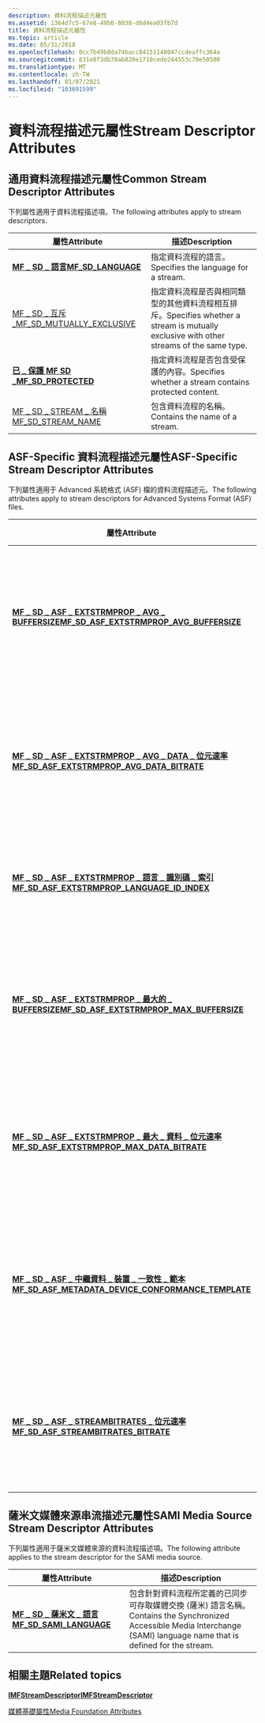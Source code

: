 ```yaml
---
description: 資料流程描述元屬性
ms.assetid: 1364d7c5-67e8-49b6-8038-d6d4ea03fb7d
title: 資料流程描述元屬性
ms.topic: article
ms.date: 05/31/2018
ms.openlocfilehash: 0cc7b49b8da74bacc84151148047ccdeaffc364a
ms.sourcegitcommit: 831e8f3db78ab820e1710cede244553c70e50500
ms.translationtype: MT
ms.contentlocale: zh-TW
ms.lasthandoff: 01/07/2021
ms.locfileid: "103691599"
---
```

# <a name="stream-descriptor-attributes"></a><span data-ttu-id="e3684-103">資料流程描述元屬性</span><span class="sxs-lookup"><span data-stu-id="e3684-103">Stream Descriptor Attributes</span></span>

## <a name="common-stream-descriptor-attributes"></a><span data-ttu-id="e3684-104">通用資料流程描述元屬性</span><span class="sxs-lookup"><span data-stu-id="e3684-104">Common Stream Descriptor Attributes</span></span>

<span data-ttu-id="e3684-105">下列屬性適用于資料流程描述項。</span><span class="sxs-lookup"><span data-stu-id="e3684-105">The following attributes apply to stream descriptors.</span></span>



| <span data-ttu-id="e3684-106">屬性</span><span class="sxs-lookup"><span data-stu-id="e3684-106">Attribute</span></span>                                                   | <span data-ttu-id="e3684-107">描述</span><span class="sxs-lookup"><span data-stu-id="e3684-107">Description</span></span>                                                                           |
|-------------------------------------------------------------|---------------------------------------------------------------------------------------|
| [<span data-ttu-id="e3684-108">**MF \_ SD \_ 語言**</span><span class="sxs-lookup"><span data-stu-id="e3684-108">**MF\_SD\_LANGUAGE**</span></span>](mf-sd-language-attribute.md)        | <span data-ttu-id="e3684-109">指定資料流程的語言。</span><span class="sxs-lookup"><span data-stu-id="e3684-109">Specifies the language for a stream.</span></span>                                                  |
| [<span data-ttu-id="e3684-110">MF \_ SD \_ 互斥 \_</span><span class="sxs-lookup"><span data-stu-id="e3684-110">MF\_SD\_MUTUALLY\_EXCLUSIVE</span></span>](mf-sd-mutually-exclusive.md) | <span data-ttu-id="e3684-111">指定資料流程是否與相同類型的其他資料流程相互排斥。</span><span class="sxs-lookup"><span data-stu-id="e3684-111">Specifies whether a stream is mutually exclusive with other streams of the same type.</span></span> |
| [<span data-ttu-id="e3684-112">**已 \_ 保護 MF SD \_**</span><span class="sxs-lookup"><span data-stu-id="e3684-112">**MF\_SD\_PROTECTED**</span></span>](mf-sd-protected-attribute.md)      | <span data-ttu-id="e3684-113">指定資料流程是否包含受保護的內容。</span><span class="sxs-lookup"><span data-stu-id="e3684-113">Specifies whether a stream contains protected content.</span></span>                                |
| [<span data-ttu-id="e3684-114">MF \_ SD \_ STREAM \_ 名稱</span><span class="sxs-lookup"><span data-stu-id="e3684-114">MF\_SD\_STREAM\_NAME</span></span>](mf-sd-stream-name.md)               | <span data-ttu-id="e3684-115">包含資料流程的名稱。</span><span class="sxs-lookup"><span data-stu-id="e3684-115">Contains the name of a stream.</span></span>                                                        |



 

## <a name="asf-specific-stream-descriptor-attributes"></a><span data-ttu-id="e3684-116">ASF-Specific 資料流程描述元屬性</span><span class="sxs-lookup"><span data-stu-id="e3684-116">ASF-Specific Stream Descriptor Attributes</span></span>

<span data-ttu-id="e3684-117">下列屬性適用于 Advanced 系統格式 (ASF) 檔的資料流程描述元。</span><span class="sxs-lookup"><span data-stu-id="e3684-117">The following attributes apply to stream descriptors for Advanced Systems Format (ASF) files.</span></span>



| <span data-ttu-id="e3684-118">屬性</span><span class="sxs-lookup"><span data-stu-id="e3684-118">Attribute</span></span>                                                                                                                | <span data-ttu-id="e3684-119">描述</span><span class="sxs-lookup"><span data-stu-id="e3684-119">Description</span></span>                                                                                |
|--------------------------------------------------------------------------------------------------------------------------|--------------------------------------------------------------------------------------------|
| [<span data-ttu-id="e3684-120">**MF \_ SD \_ ASF \_ EXTSTRMPROP \_ AVG \_ BUFFERSIZE**</span><span class="sxs-lookup"><span data-stu-id="e3684-120">**MF\_SD\_ASF\_EXTSTRMPROP\_AVG\_BUFFERSIZE**</span></span>](mf-sd-asf-extstrmprop-avg-buffersize-attribute.md)                      | <span data-ttu-id="e3684-121">指定在 ASF 檔案中資料流程所需的平均緩衝區大小（以位元組為單位）。</span><span class="sxs-lookup"><span data-stu-id="e3684-121">Specifies the average buffer size needed for a stream in an ASF file, in bytes.</span></span>            |
| [<span data-ttu-id="e3684-122">**MF \_ SD \_ ASF \_ EXTSTRMPROP \_ AVG \_ DATA \_ 位元速率**</span><span class="sxs-lookup"><span data-stu-id="e3684-122">**MF\_SD\_ASF\_EXTSTRMPROP\_AVG\_DATA\_BITRATE**</span></span>](mf-sd-asf-extstrmprop-avg-data-bitrate-attribute.md)                 | <span data-ttu-id="e3684-123">在 ASF 檔案中指定資料流程的平均資料位元速率，以每秒位數表示。</span><span class="sxs-lookup"><span data-stu-id="e3684-123">Specifies the average data bit rate of a stream in an ASF file, in bits per second.</span></span>        |
| [<span data-ttu-id="e3684-124">**MF \_ SD \_ ASF \_ EXTSTRMPROP \_ 語言 \_ 識別碼 \_ 索引**</span><span class="sxs-lookup"><span data-stu-id="e3684-124">**MF\_SD\_ASF\_EXTSTRMPROP\_LANGUAGE\_ID\_INDEX**</span></span>](mf-sd-asf-extstrmprop-language-id-index-attribute.md)               | <span data-ttu-id="e3684-125">在 ASF 檔案中指定資料流程所使用的語言。</span><span class="sxs-lookup"><span data-stu-id="e3684-125">Specifies the language used by a stream in an ASF file.</span></span>                                    |
| [<span data-ttu-id="e3684-126">**MF \_ SD \_ ASF \_ EXTSTRMPROP \_ 最大的 \_ BUFFERSIZE**</span><span class="sxs-lookup"><span data-stu-id="e3684-126">**MF\_SD\_ASF\_EXTSTRMPROP\_MAX\_BUFFERSIZE**</span></span>](mf-sd-asf-extstrmprop-max-buffersize-attribute.md)                      | <span data-ttu-id="e3684-127">指定 ASF 檔案中資料流程所需的緩衝區大小上限（以位元組為單位）。</span><span class="sxs-lookup"><span data-stu-id="e3684-127">Specifies the maximum buffer size needed for a stream in an ASF file, in bytes.</span></span>            |
| [<span data-ttu-id="e3684-128">**MF \_ SD \_ ASF \_ EXTSTRMPROP \_ 最大 \_ 資料 \_ 位元速率**</span><span class="sxs-lookup"><span data-stu-id="e3684-128">**MF\_SD\_ASF\_EXTSTRMPROP\_MAX\_DATA\_BITRATE**</span></span>](mf-sd-asf-extstrmprop-max-data-bitrate-attribute.md)                 | <span data-ttu-id="e3684-129">指定 ASF 檔案中資料流程的最大資料位速率（以每秒位數為單位）</span><span class="sxs-lookup"><span data-stu-id="e3684-129">Specifies the maximum data bit rate of a stream in an ASF file, in bits per second</span></span>         |
| [<span data-ttu-id="e3684-130">**MF \_ SD \_ ASF \_ 中繼資料 \_ 裝置 \_ 一致性 \_ 範本**</span><span class="sxs-lookup"><span data-stu-id="e3684-130">**MF\_SD\_ASF\_METADATA\_DEVICE\_CONFORMANCE\_TEMPLATE**</span></span>](mf-sd-asf-metadata-device-conformance-template-attribute.md) | <span data-ttu-id="e3684-131">針對 ASF 檔案中的資料流程指定裝置一致性範本，以每秒位數為單位。</span><span class="sxs-lookup"><span data-stu-id="e3684-131">Specifies the device conformance template for a stream in an ASF file, in bits per second.</span></span> |
| [<span data-ttu-id="e3684-132">**MF \_ SD \_ ASF \_ STREAMBITRATES \_ 位元速率**</span><span class="sxs-lookup"><span data-stu-id="e3684-132">**MF\_SD\_ASF\_STREAMBITRATES\_BITRATE**</span></span>](mf-sd-asf-streambitrates-bitrate-attribute.md)                               | <span data-ttu-id="e3684-133">在 ASF 檔案中指定資料流程的平均位元速率，以每秒位數表示。</span><span class="sxs-lookup"><span data-stu-id="e3684-133">Specifies the average bit rate of a stream in an ASF file, in bits per second.</span></span>             |



 

## <a name="sami-media-source-stream-descriptor-attributes"></a><span data-ttu-id="e3684-134">薩米文媒體來源串流描述元屬性</span><span class="sxs-lookup"><span data-stu-id="e3684-134">SAMI Media Source Stream Descriptor Attributes</span></span>

<span data-ttu-id="e3684-135">下列屬性適用于薩米文媒體來源的資料流程描述項。</span><span class="sxs-lookup"><span data-stu-id="e3684-135">The following attribute applies to the stream descriptor for the SAMI media source.</span></span>



| <span data-ttu-id="e3684-136">屬性</span><span class="sxs-lookup"><span data-stu-id="e3684-136">Attribute</span></span>                                                       | <span data-ttu-id="e3684-137">描述</span><span class="sxs-lookup"><span data-stu-id="e3684-137">Description</span></span>                                                                                                 |
|-----------------------------------------------------------------|-------------------------------------------------------------------------------------------------------------|
| [<span data-ttu-id="e3684-138">**MF \_ SD \_ 薩米文 \_ 語言**</span><span class="sxs-lookup"><span data-stu-id="e3684-138">**MF\_SD\_SAMI\_LANGUAGE**</span></span>](mf-sd-sami-language-attribute.md) | <span data-ttu-id="e3684-139">包含針對資料流程所定義的已同步可存取媒體交換 (薩米) 語言名稱。</span><span class="sxs-lookup"><span data-stu-id="e3684-139">Contains the Synchronized Accessible Media Interchange (SAMI) language name that is defined for the stream.</span></span> |



 

## <a name="related-topics"></a><span data-ttu-id="e3684-140">相關主題</span><span class="sxs-lookup"><span data-stu-id="e3684-140">Related topics</span></span>

<dl> <dt>

[<span data-ttu-id="e3684-141">**IMFStreamDescriptor**</span><span class="sxs-lookup"><span data-stu-id="e3684-141">**IMFStreamDescriptor**</span></span>](/windows/desktop/api/mfidl/nn-mfidl-imfstreamdescriptor)
</dt> <dt>

[<span data-ttu-id="e3684-142">媒體基礎屬性</span><span class="sxs-lookup"><span data-stu-id="e3684-142">Media Foundation Attributes</span></span>](media-foundation-attributes.md)
</dt> </dl>

 

 



